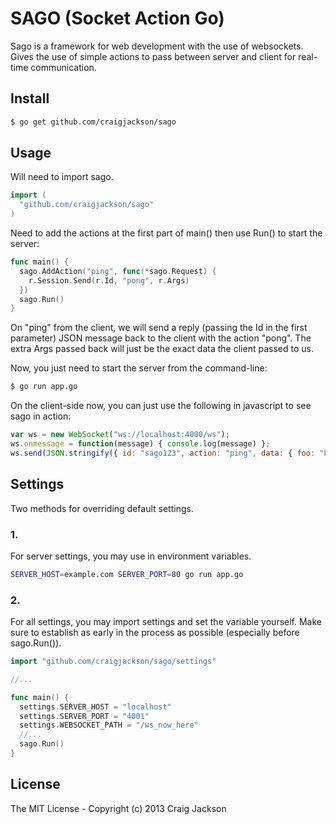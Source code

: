 # SAGO (Socket Action Go)

Sago is a framework for web development with the use of websockets. Gives the
use of simple actions to pass between server and client for real-time
communication.

## Install

```sh
$ go get github.com/craigjackson/sago
```

## Usage

Will need to import sago.
```go
import (
  "github.com/craigjackson/sago"
)
```

Need to add the actions at the first part of main() then use Run() to start the
server:
```go
func main() {
  sago.AddAction("ping", func(*sago.Request) {
    r.Session.Send(r.Id, "pong", r.Args)
  })
  sago.Run()
}
```

On "ping" from the client, we will send a reply (passing the Id in the first
parameter) JSON message back to the client with the action "pong". The extra
Args passed back will just be the exact data the client passed to us.

Now, you just need to start the server from the command-line:
```sh
$ go run app.go
```

On the client-side now, you can just use the following in javascript to see sago
in action:
```javascript
var ws = new WebSocket("ws://localhost:4000/ws");
ws.onmessage = function(message) { console.log(message) };
ws.send(JSON.stringify({ id: "sago123", action: "ping", data: { foo: "bar" } }));
```

## Settings

Two methods for overriding default settings.

### 1.

For server settings, you may use in environment variables.

```sh
SERVER_HOST=example.com SERVER_PORT=80 go run app.go
```

### 2.

For all settings, you may import settings and set the variable yourself. Make
sure to establish as early in the process as possible (especially before
sago.Run()).

```go
import "github.com/craigjackson/sago/settings"

//...

func main() {
  settings.SERVER_HOST = "localhost"
  settings.SERVER_PORT = "4001"
  settings.WEBSOCKET_PATH = "/ws_now_here"
  //...
  sago.Run()
}
```

## License

The MIT License - Copyright (c) 2013 Craig Jackson

